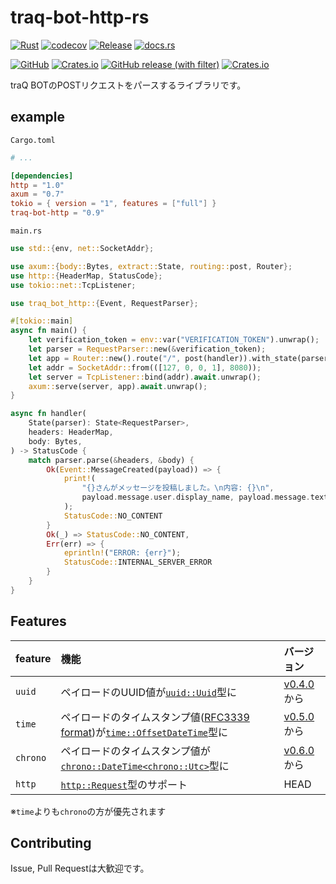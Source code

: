 # traq-bot-http-rs

[![Rust](https://github.com/H1rono/traq-bot-http-rs/actions/workflows/rust.yml/badge.svg)](https://github.com/H1rono/traq-bot-http-rs/actions/workflows/rust.yml)
[![codecov](https://codecov.io/gh/H1rono/traq-bot-http-rs/branch/main/graph/badge.svg?token=UEA9118L9I)](https://codecov.io/gh/H1rono/traq-bot-http-rs)
[![Release](https://github.com/H1rono/traq-bot-http-rs/actions/workflows/release.yml/badge.svg)](https://github.com/H1rono/traq-bot-http-rs/actions/workflows/release.yml)
[![docs.rs](https://img.shields.io/docsrs/traq-bot-http?logo=docsdotrs)](https://docs.rs/traq-bot-http/latest/traq_bot_http/)

[![GitHub](https://img.shields.io/github/license/H1rono/traq-bot-http-rs?logo=github)](https://github.com/H1rono/traq-bot-http-rs/blob/main/LICENSE)
[![Crates.io](https://img.shields.io/crates/l/traq-bot-http?logo=docsdotrs)](https://crates.io/crates/traq-bot-http)
[![GitHub release (with filter)](https://img.shields.io/github/v/release/h1rono/traq-bot-http-rs?logo=github)](https://github.com/H1rono/traq-bot-http-rs/releases/latest)
[![Crates.io](https://img.shields.io/crates/v/traq-bot-http?logo=rust)](https://crates.io/crates/traq-bot-http)

traQ BOTのPOSTリクエストをパースするライブラリです。

## example

`Cargo.toml`

```toml
# ...

[dependencies]
http = "1.0"
axum = "0.7"
tokio = { version = "1", features = ["full"] }
traq-bot-http = "0.9"
```

`main.rs`

```rust
use std::{env, net::SocketAddr};

use axum::{body::Bytes, extract::State, routing::post, Router};
use http::{HeaderMap, StatusCode};
use tokio::net::TcpListener;

use traq_bot_http::{Event, RequestParser};

#[tokio::main]
async fn main() {
    let verification_token = env::var("VERIFICATION_TOKEN").unwrap();
    let parser = RequestParser::new(&verification_token);
    let app = Router::new().route("/", post(handler)).with_state(parser);
    let addr = SocketAddr::from(([127, 0, 0, 1], 8080));
    let server = TcpListener::bind(addr).await.unwrap();
    axum::serve(server, app).await.unwrap();
}

async fn handler(
    State(parser): State<RequestParser>,
    headers: HeaderMap,
    body: Bytes,
) -> StatusCode {
    match parser.parse(&headers, &body) {
        Ok(Event::MessageCreated(payload)) => {
            print!(
                "{}さんがメッセージを投稿しました。\n内容: {}\n",
                payload.message.user.display_name, payload.message.text
            );
            StatusCode::NO_CONTENT
        }
        Ok(_) => StatusCode::NO_CONTENT,
        Err(err) => {
            eprintln!("ERROR: {err}");
            StatusCode::INTERNAL_SERVER_ERROR
        }
    }
}
```

## Features

feature | 機能 | バージョン
:-- | :-- | :--
`uuid` | ペイロードのUUID値が[`uuid::Uuid`](https://docs.rs/uuid/latest/uuid/struct.Uuid.html)型に | [v0.4.0](https://github.com/H1rono/traq-bot-http-rs/releases/tag/v0.4.0)から
`time` | ペイロードのタイムスタンプ値([RFC3339 format](https://tools.ietf.org/html/rfc3339#section-5.6))が[`time::OffsetDateTime`](https://docs.rs/time/latest/time/struct.OffsetDateTime.html)型に | [v0.5.0](https://github.com/H1rono/traq-bot-http-rs/releases/tag/v0.5.0)から
`chrono` | ペイロードのタイムスタンプ値が[`chrono::DateTime<chrono::Utc>`](https://docs.rs/chrono/latest/chrono/struct.DateTime.html)型に | [v0.6.0](https://github.com/H1rono/traq-bot-http-rs/releases/tag/v0.6.0)から
`http` | [`http::Request`](https://docs.rs/http/latest/http/request/struct.Request.html)型のサポート | HEAD

※`time`よりも`chrono`の方が優先されます

## Contributing

Issue, Pull Requestは大歓迎です。
